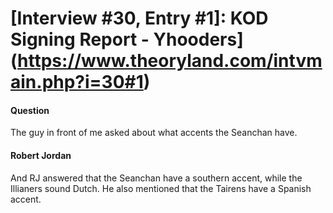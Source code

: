 # [Interview #30, Entry #1]: KOD Signing Report - Yhooders](https://www.theoryland.com/intvmain.php?i=30#1)

#### Question

The guy in front of me asked about what accents the Seanchan have.

#### Robert Jordan

And RJ answered that the Seanchan have a southern accent, while the Illianers sound Dutch. He also mentioned that the Tairens have a Spanish accent.

